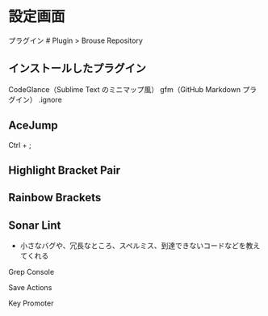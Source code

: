 # 設定画面
プラグイン # Plugin > Brouse Repository


## インストールしたプラグイン

CodeGlance（Sublime Text のミニマップ風）
gfm（GitHub Markdown プラグイン）
.ignore






## AceJump

Ctrl + ;



## Highlight Bracket Pair



## Rainbow Brackets





## Sonar Lint

* 小さなバグや、冗長なところ、スペルミス、到達できないコードなどを教えてくれる

Grep Console

Save Actions

Key Promoter
